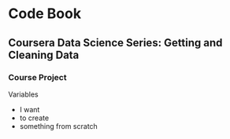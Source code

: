 # Code Book
## Coursera Data Science Series: Getting and Cleaning Data
### Course Project

Variables
* I want 
* to create
* something from scratch